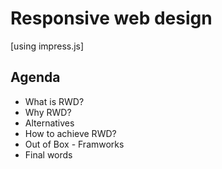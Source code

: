 Responsive web design 
===
[using impress.js]

Agenda
------
* What is RWD?
* Why RWD?
* Alternatives
* How to achieve RWD?
* Out of Box - Framworks
* Final words
